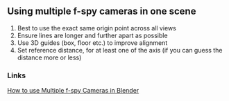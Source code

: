 ## Using multiple f-spy cameras in one scene

1. Best to use the exact same origin point across all views
2. Ensure lines are longer and further apart as possible
3. Use 3D guides (box, floor etc.) to improve alignment
4. Set reference distance, for at least one of the axis (if you can guess the distance more or less)

### Links

[How to use Multiple f-spy Cameras in Blender](https://www.youtube.com/watch?v=fkusLyMVuJU)
